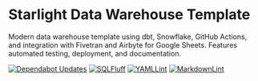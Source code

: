 # Starlight Data Warehouse Template

Modern data warehouse template using dbt, Snowflake, GitHub Actions, and integration with Fivetran and Airbyte for Google Sheets. Features automated testing, deployment, and documentation.

[![Dependabot Updates](https://github.com/StarlightInsights/StarlightDataWarehouseTemplate/actions/workflows/dependabot/dependabot-updates/badge.svg)](https://github.com/StarlightInsights/StarlightDataWarehouseTemplate/actions/workflows/dependabot/dependabot-updates)
[![SQLFluff](https://github.com/StarlightInsights/StarlightDataWarehouseTemplate/actions/workflows/sqlfluff.yml/badge.svg)](https://github.com/StarlightInsights/StarlightDataWarehouseTemplate/actions/workflows/sqlfluff.yml)
[![YAMLLint](https://github.com/StarlightInsights/StarlightDataWarehouseTemplate/actions/workflows/yamllint.yml/badge.svg)](https://github.com/StarlightInsights/StarlightDataWarehouseTemplate/actions/workflows/yamllint.yml)
[![MarkdownLint](https://github.com/StarlightInsights/StarlightDataWarehouseTemplate/actions/workflows/markdownlint.yml/badge.svg)](https://github.com/StarlightInsights/StarlightDataWarehouseTemplate/actions/workflows/markdownlint.yml)
